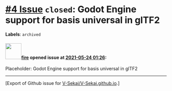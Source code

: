 # [\#4 Issue](https://github.com/V-Sekai/V-Sekai.github.io/issues/4) `closed`: Godot Engine support for basis universal in glTF2
**Labels**: `archived`


#### <img src="https://avatars.githubusercontent.com/u/32321?u=c2e06a3d2b49a467aa907e54aa259516440267cc&v=4" width="50">[fire](https://github.com/fire) opened issue at [2021-05-24 01:26](https://github.com/V-Sekai/V-Sekai.github.io/issues/4):

Placeholder: Godot Engine support for basis universal in glTF2




-------------------------------------------------------------------------------



[Export of Github issue for [V-Sekai/V-Sekai.github.io](https://github.com/V-Sekai/V-Sekai.github.io).]
